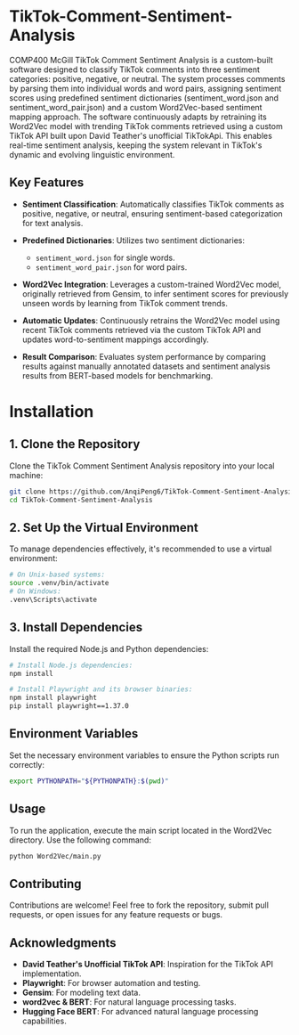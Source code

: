 # TikTok-Comment-Sentiment-Analysis
COMP400 McGill
TikTok Comment Sentiment Analysis is a custom-built software designed to classify TikTok comments into three sentiment categories: positive, negative, or neutral. The system processes comments by parsing them into individual words and word pairs, assigning sentiment scores using predefined sentiment dictionaries (sentiment_word.json and sentiment_word_pair.json) and a custom Word2Vec-based sentiment mapping approach.
The software continuously adapts by retraining its Word2Vec model with trending TikTok comments retrieved using a custom TikTok API built upon David Teather's unofficial TikTokApi. This enables real-time sentiment analysis, keeping the system relevant in TikTok's dynamic and evolving linguistic environment.
## **Key Features**
* **Sentiment Classification**: Automatically classifies TikTok comments as positive, negative, or neutral, ensuring sentiment-based categorization for text analysis.

* **Predefined Dictionaries**: Utilizes two sentiment dictionaries:
  * `sentiment_word.json` for single words.
  * `sentiment_word_pair.json` for word pairs.

* **Word2Vec Integration**: Leverages a custom-trained Word2Vec model, originally retrieved from Gensim, to infer sentiment scores for previously unseen words by learning from TikTok comment trends.

* **Automatic Updates**: Continuously retrains the Word2Vec model using recent TikTok comments retrieved via the custom TikTok API and updates word-to-sentiment mappings accordingly.

* **Result Comparison**: Evaluates system performance by comparing results against manually annotated datasets and sentiment analysis results from BERT-based models for benchmarking.

# Installation

## 1. Clone the Repository
Clone the TikTok Comment Sentiment Analysis repository into your local machine:
```bash
git clone https://github.com/AnqiPeng6/TikTok-Comment-Sentiment-Analysis.git
cd TikTok-Comment-Sentiment-Analysis
```

## 2. Set Up the Virtual Environment
To manage dependencies effectively, it's recommended to use a virtual environment:
```bash
# On Unix-based systems:
source .venv/bin/activate
# On Windows:
.venv\Scripts\activate
```

## 3. Install Dependencies
Install the required Node.js and Python dependencies:

```bash
# Install Node.js dependencies:
npm install

# Install Playwright and its browser binaries:
npm install playwright
pip install playwright==1.37.0
```

## Environment Variables

Set the necessary environment variables to ensure the Python scripts run correctly:

```bash
export PYTHONPATH="${PYTHONPATH}:$(pwd)"
```

## Usage

To run the application, execute the main script located in the Word2Vec directory. Use the following command:

```bash
python Word2Vec/main.py
```

## Contributing

Contributions are welcome! Feel free to fork the repository, submit pull requests, or open issues for any feature requests or bugs.


## Acknowledgments

- **David Teather's Unofficial TikTok API**: Inspiration for the TikTok API implementation.
- **Playwright**: For browser automation and testing.
- **Gensim**: For modeling text data.
- **word2vec & BERT**: For natural language processing tasks.
- **Hugging Face BERT**: For advanced natural language processing capabilities.

